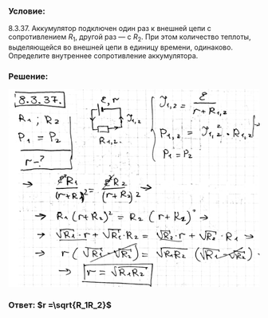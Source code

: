 ###  Условие: 

$8.3.37.$ Аккумулятор подключен один раз к внешней цепи с сопротивлением $R_1$, другой раз — с $R_2$. При этом количество теплоты, выделяющейся во внешней цепи в единицу времени, одинаково. Определите внутреннее сопротивление аккумулятора. 

###  Решение: 

![|555x437, 67%](../../img/8.3.37/1.png) 

###  Ответ: $r =\sqrt{R_1R_2}$ 
